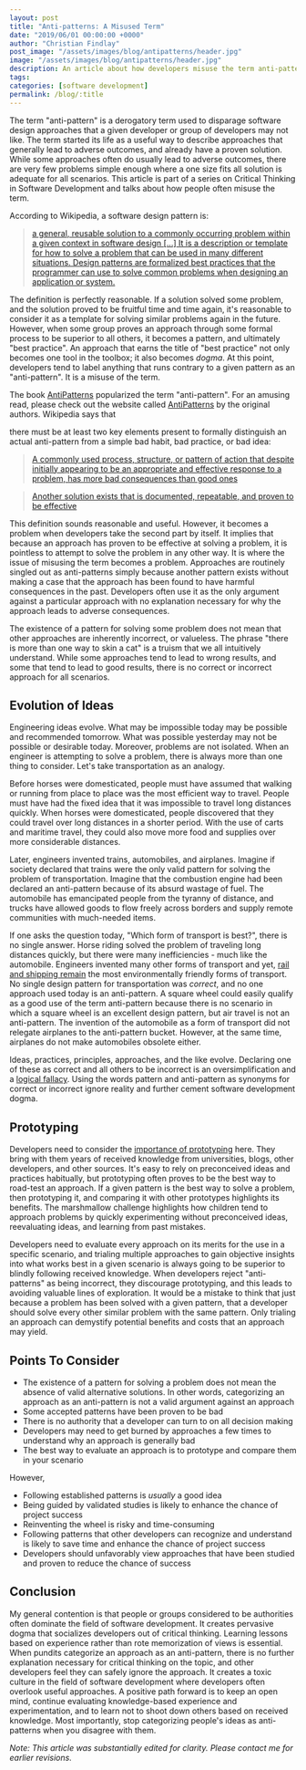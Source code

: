 ```yaml
---
layout: post
title: "Anti-patterns: A Misused Term"
date: "2019/06/01 00:00:00 +0000"
author: "Christian Findlay"
post_image: "/assets/images/blog/antipatterns/header.jpg"
image: "/assets/images/blog/antipatterns/header.jpg"
description: An article about how developers misuse the term anti-pattern.
tags: 
categories: [software development]
permalink: /blog/:title
---
```


The term "anti-pattern" is a derogatory term used to disparage software design approaches that a given developer or group of developers may not like. The term started its life as a useful way to describe approaches that generally lead to adverse outcomes, and already have a proven solution. While some approaches often do usually lead to adverse outcomes, there are very few problems simple enough where a one size fits all solution is adequate for all scenarios. This article is part of a series on Critical Thinking in Software Development and talks about how people often misuse the term.

According to Wikipedia, a software design pattern is:

> [a general, reusable solution to a commonly occurring problem within a given context in software design \[...\] It is a description or template for how to solve a problem that can be used in many different situations. Design patterns are formalized best practices that the programmer can use to solve common problems when designing an application or system.](https://en.wikipedia.org/wiki/Software_design_pattern)

The definition is perfectly reasonable. If a solution solved some problem, and the solution proved to be fruitful time and time again, it's reasonable to consider it as a template for solving similar problems again in the future. However, when some group proves an approach through some formal process to be superior to all others, it becomes a pattern, and ultimately "best practice". An approach that earns the title of "best practice" not only becomes one tool in the toolbox; it also becomes _dogma_. At this point, developers tend to label anything that runs contrary to a given pattern as an "anti-pattern". It is a misuse of the term.

The book [AntiPatterns](https://en.wikipedia.org/wiki/AntiPatterns) popularized the term "anti-pattern". For an amusing read, please check out the website called [AntiPatterns](http://antipatterns.com/) by the original authors. Wikipedia says that

there must be at least two key elements present to formally distinguish an actual anti-pattern from a simple bad habit, bad practice, or bad idea:

> [A commonly used process, structure, or pattern of action that despite initially appearing to be an appropriate and effective response to a problem, has more bad consequences than good ones](https://en.wikipedia.org/wiki/Anti-pattern)

> [Another solution exists that is documented, repeatable, and proven to be effective](https://en.wikipedia.org/wiki/Anti-pattern)

This definition sounds reasonable and useful. However, it becomes a problem when developers take the second part by itself. It implies that because an approach has proven to be effective at solving a problem, it is pointless to attempt to solve the problem in any other way. It is where the issue of misusing the term becomes a problem. Approaches are routinely singled out as anti-patterns simply because another pattern exists without making a case that the approach has been found to have harmful consequences in the past. Developers often use it as the only argument against a particular approach with no explanation necessary for why the approach leads to adverse consequences.

The existence of a pattern for solving some problem does not mean that other approaches are inherently incorrect, or valueless. The phrase "there is more than one way to skin a cat" is a truism that we all intuitively understand. While some approaches tend to lead to wrong results, and some that tend to lead to good results, there is no correct or incorrect approach for all scenarios.

Evolution of Ideas
------------------

Engineering ideas evolve. What may be impossible today may be possible and recommended tomorrow. What was possible yesterday may not be possible or desirable today. Moreover, problems are not isolated. When an engineer is attempting to solve a problem, there is always more than one thing to consider. Let's take transportation as an analogy.

Before horses were domesticated, people must have assumed that walking or running from place to place was the most efficient way to travel. People must have had the fixed idea that it was impossible to travel long distances quickly. When horses were domesticated, people discovered that they could travel over long distances in a shorter period. With the use of carts and maritime travel, they could also move more food and supplies over more considerable distances.

Later, engineers invented trains, automobiles, and airplanes. Imagine if society declared that trains were the only valid pattern for solving the problem of transportation. Imagine that the combustion engine had been declared an anti-pattern because of its absurd wastage of fuel. The automobile has emancipated people from the tyranny of distance, and trucks have allowed goods to flow freely across borders and supply remote communities with much-needed items.

If one asks the question today, "Which form of transport is best?", there is no single answer. Horse riding solved the problem of traveling long distances quickly, but there were many inefficiencies - much like the automobile. Engineers invented many other forms of transport and yet, [rail and shipping remain](https://pubs.acs.org/doi/10.1021/es9039693) the most environmentally friendly forms of transport. No single design pattern for transportation was _correct_, and no one approach used today is an anti-pattern. A square wheel could easily qualify as a good use of the term anti-pattern because there is no scenario in which a square wheel is an excellent design pattern, but air travel is not an anti-pattern. The invention of the automobile as a form of transport did not relegate airplanes to the anti-pattern bucket. However, at the same time, airplanes do not make automobiles obsolete either.

Ideas, practices, principles, approaches, and the like evolve. Declaring one of these as correct and all others to be incorrect is an oversimplification and a [logical fallacy](https://en.wikipedia.org/wiki/False_dilemma). Using the words pattern and anti-pattern as synonyms for correct or incorrect ignore reality and further cement software development dogma.

Prototyping
-----------

Developers need to consider the [importance of prototyping](https://build2think.wordpress.com/2013/04/11/learning-prototyping-with-the-marshmallow-challenge/) here. They bring with them years of received knowledge from universities, blogs, other developers, and other sources. It's easy to rely on preconceived ideas and practices habitually, but prototyping often proves to be the best way to road-test an approach. If a given pattern is the best way to solve a problem, then prototyping it, and comparing it with other prototypes highlights its benefits. The marshmallow challenge highlights how children tend to approach problems by quickly experimenting without preconceived ideas, reevaluating ideas, and learning from past mistakes.

Developers need to evaluate every approach on its merits for the use in a specific scenario, and trialing multiple approaches to gain objective insights into what works best in a given scenario is always going to be superior to blindly following received knowledge. When developers reject "anti-patterns" as being incorrect, they discourage prototyping, and this leads to avoiding valuable lines of exploration. It would be a mistake to think that just because a problem has been solved with a given pattern, that a developer should solve every other similar problem with the same pattern. Only trialing an approach can demystify potential benefits and costs that an approach may yield.

Points To Consider
------------------

*   The existence of a pattern for solving a problem does not mean the absence of valid alternative solutions. In other words, categorizing an approach as an anti-pattern is not a valid argument against an approach
*   Some accepted patterns have been proven to be bad
*   There is no authority that a developer can turn to on all decision making
*   Developers may need to get burned by approaches a few times to understand why an approach is generally bad
*   The best way to evaluate an approach is to prototype and compare them in your scenario

However,

*   Following established patterns is _usually_ a good idea
*   Being guided by validated studies is likely to enhance the chance of project success
*   Reinventing the wheel is risky and time-consuming
*   Following patterns that other developers can recognize and understand is likely to save time and enhance the chance of project success
*   Developers should unfavorably view approaches that have been studied and proven to reduce the chance of success

Conclusion
----------

My general contention is that people or groups considered to be authorities often dominate the field of software development. It creates pervasive dogma that socializes developers out of critical thinking. Learning lessons based on experience rather than rote memorization of views is essential. When pundits categorize an approach as an anti-pattern, there is no further explanation necessary for critical thinking on the topic, and other developers feel they can safely ignore the approach. It creates a toxic culture in the field of software development where developers often overlook useful approaches. A positive path forward is to keep an open mind, continue evaluating knowledge-based experience and experimentation, and to learn not to shoot down others based on received knowledge. Most importantly, stop categorizing people's ideas as anti-patterns when you disagree with them.

_Note: This article was substantially edited for clarity. Please contact me for earlier revisions._